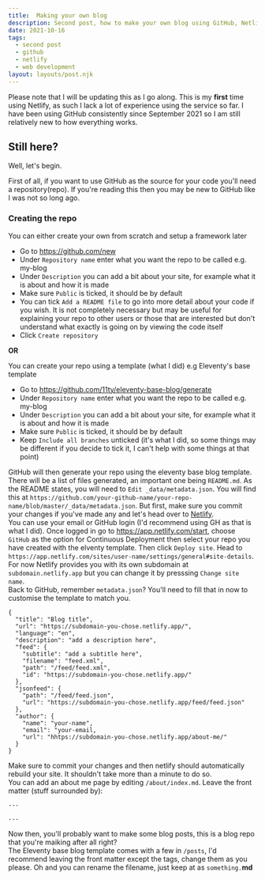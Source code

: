 ```yaml
---
title:  Making your own blog
description: Second post, how to make your own blog using GitHub, Netlify and Eleventy.
date: 2021-10-16
tags:
  - second post
  - github
  - netlify
  - web development
layout: layouts/post.njk
---
```



Please note that I will be updating this as I go along. This is my **first** time using Netlify, as such I lack a lot of experience using the service so far. I have been using GitHub consistently since September 2021 so I am still relatively new to how everything works. 

## Still here?

Well, let's begin.

First of all, if you want to use GitHub as the source for your code you'll need a repository(repo). If you're reading this then you may be new to GitHub like I was not so long ago.  

### Creating the repo

You can either create your own from scratch and setup a framework later

- Go to <https://github.com/new>
- Under `Repository name` enter what you want the repo to be called e.g. my-blog
- Under `Description` you can add a bit about your site, for example what it is about and how it is made
- Make sure `Public` is ticked, it should be by default
- You can tick `Add a README file` to go into more detail about your code if you wish. It is not completely necessary but may be useful for explaining your repo to other users or those that are interested but don't understand what exactly is going on by viewing the code itself
- Click `Create repository`

**OR**

You can create your repo using a template (what I did) e.g Eleventy's base template

- Go to <https://github.com/11ty/eleventy-base-blog/generate>
- Under `Repository name` enter what you want the repo to be called e.g. my-blog
- Under `Description` you can add a bit about your site, for example what it is about and how it is made
- Make sure `Public` is ticked, it should be by default
- Keep `Include all branches` unticked (it's what I did, so some things may be different if you decide to tick it, I can't help with some things at that point)

GitHub will then generate your repo using the eleventy base blog template. There will be a list of files generated, an important one being `README.md`. As the README states, you will need to `Edit _data/metadata.json`. You will find this at `https://github.com/your-github-name/your-repo-name/blob/master/_data/metadata.json`. But first, make sure you commit your changes if you've made any and let's head over to [Netlify](https://app.netlify.com/signup).  
You can use your email or GitHub login (I'd recommend using GH as that is what I did). Once logged in go to <https://app.netlify.com/start>, choose `GitHub` as the option for Continuous Deployment then select your repo you have created with the elventy template. Then click `Deploy site`. Head to `https://app.netlify.com/sites/user-name/settings/general#site-details`. For now Netlify provides you with its own subdomain at `subdomain.netlify.app` but you can change it by presssing `Change site name`.  
Back to GitHub, remember `metadata.json`? You'll need to fill that in now to customise the template to match you.
```
{
  "title": "Blog title",
  "url": "https://subdomain-you-chose.netlify.app/",
  "language": "en",
  "description": "add a description here",
  "feed": {
    "subtitle": "add a subtitle here",
    "filename": "feed.xml",
    "path": "/feed/feed.xml",
    "id": "https://subdomain-you-chose.netlify.app/"
  },
  "jsonfeed": {
    "path": "/feed/feed.json",
    "url": "https://subdomain-you-chose.netlify.app/feed/feed.json"
  },
  "author": {
    "name": "your-name",
    "email": "your-email,
    "url": "hhtps://subdomain-you-chose.netlify.app/about-me/"
  }
}
```  

Make sure to commit your changes and then netlify should automatically rebuild your site. It shouldn't take more than a minute to do so.  
You can add an about me page by editing `/about/index.md`. Leave the front matter (stuff surrounded by):
```
---

---
```
Now then, you'll probably want to make some blog posts, this is a blog repo that you're maiking after all right?   
The Eleventy base blog template comes with a few in `/posts`, I'd recommend leaving the front matter except the tags, change them as you please. Oh and you can rename the filename, just keep at as `something.`**md**

